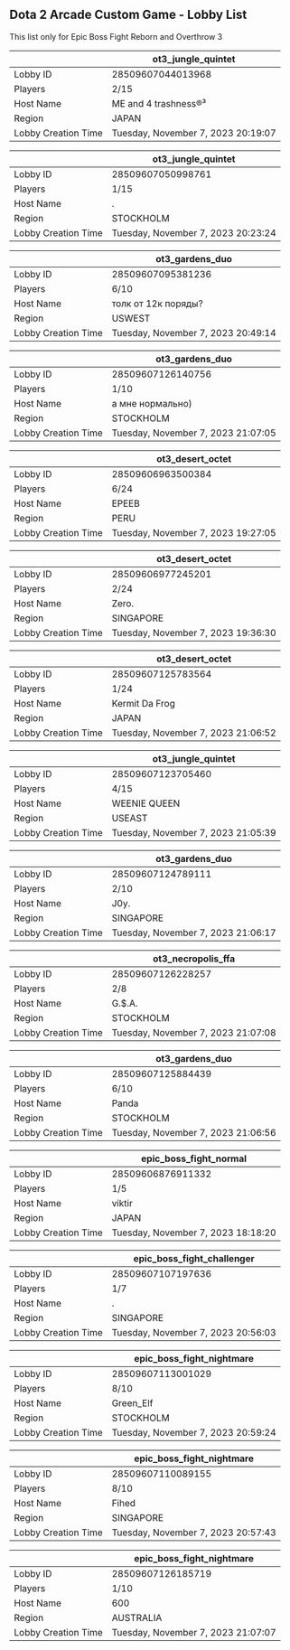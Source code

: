 ## Dota 2 Arcade Custom Game - Lobby List

This list only for Epic Boss Fight Reborn and Overthrow 3

|  | ot3_jungle_quintet |
| ------ | ------ |
| Lobby ID | 28509607044013968 |
| Players | 2/15 |
| Host Name | ME and 4 trashness®³ |
| Region | JAPAN |
| Lobby Creation Time | Tuesday, November 7, 2023 20:19:07 |


|  | ot3_jungle_quintet |
| ------ | ------ |
| Lobby ID | 28509607050998761 |
| Players | 1/15 |
| Host Name | . |
| Region | STOCKHOLM |
| Lobby Creation Time | Tuesday, November 7, 2023 20:23:24 |


|  | ot3_gardens_duo |
| ------ | ------ |
| Lobby ID | 28509607095381236 |
| Players | 6/10 |
| Host Name | толк от 12к поряды? |
| Region | USWEST |
| Lobby Creation Time | Tuesday, November 7, 2023 20:49:14 |


|  | ot3_gardens_duo |
| ------ | ------ |
| Lobby ID | 28509607126140756 |
| Players | 1/10 |
| Host Name | а мне нормально) |
| Region | STOCKHOLM |
| Lobby Creation Time | Tuesday, November 7, 2023 21:07:05 |


|  | ot3_desert_octet |
| ------ | ------ |
| Lobby ID | 28509606963500384 |
| Players | 6/24 |
| Host Name | EPEEB |
| Region | PERU |
| Lobby Creation Time | Tuesday, November 7, 2023 19:27:05 |


|  | ot3_desert_octet |
| ------ | ------ |
| Lobby ID | 28509606977245201 |
| Players | 2/24 |
| Host Name | Zero. |
| Region | SINGAPORE |
| Lobby Creation Time | Tuesday, November 7, 2023 19:36:30 |


|  | ot3_desert_octet |
| ------ | ------ |
| Lobby ID | 28509607125783564 |
| Players | 1/24 |
| Host Name | Kermit Da Frog |
| Region | JAPAN |
| Lobby Creation Time | Tuesday, November 7, 2023 21:06:52 |


|  | ot3_jungle_quintet |
| ------ | ------ |
| Lobby ID | 28509607123705460 |
| Players | 4/15 |
| Host Name | WEENIE QUEEN |
| Region | USEAST |
| Lobby Creation Time | Tuesday, November 7, 2023 21:05:39 |


|  | ot3_gardens_duo |
| ------ | ------ |
| Lobby ID | 28509607124789111 |
| Players | 2/10 |
| Host Name | J0y. |
| Region | SINGAPORE |
| Lobby Creation Time | Tuesday, November 7, 2023 21:06:17 |


|  | ot3_necropolis_ffa |
| ------ | ------ |
| Lobby ID | 28509607126228257 |
| Players | 2/8 |
| Host Name | G.$.A. |
| Region | STOCKHOLM |
| Lobby Creation Time | Tuesday, November 7, 2023 21:07:08 |


|  | ot3_gardens_duo |
| ------ | ------ |
| Lobby ID | 28509607125884439 |
| Players | 6/10 |
| Host Name | Panda |
| Region | STOCKHOLM |
| Lobby Creation Time | Tuesday, November 7, 2023 21:06:56 |


|  | epic_boss_fight_normal |
| ------ | ------ |
| Lobby ID | 28509606876911332 |
| Players | 1/5 |
| Host Name | viktir |
| Region | JAPAN |
| Lobby Creation Time | Tuesday, November 7, 2023 18:18:20 |


|  | epic_boss_fight_challenger |
| ------ | ------ |
| Lobby ID | 28509607107197636 |
| Players | 1/7 |
| Host Name | . |
| Region | SINGAPORE |
| Lobby Creation Time | Tuesday, November 7, 2023 20:56:03 |


|  | epic_boss_fight_nightmare |
| ------ | ------ |
| Lobby ID | 28509607113001029 |
| Players | 8/10 |
| Host Name | Green_Elf |
| Region | STOCKHOLM |
| Lobby Creation Time | Tuesday, November 7, 2023 20:59:24 |


|  | epic_boss_fight_nightmare |
| ------ | ------ |
| Lobby ID | 28509607110089155 |
| Players | 8/10 |
| Host Name | Fihed |
| Region | SINGAPORE |
| Lobby Creation Time | Tuesday, November 7, 2023 20:57:43 |


|  | epic_boss_fight_nightmare |
| ------ | ------ |
| Lobby ID | 28509607126185719 |
| Players | 1/10 |
| Host Name | 600 |
| Region | AUSTRALIA |
| Lobby Creation Time | Tuesday, November 7, 2023 21:07:07 |


